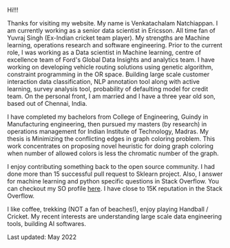 Hi!!!

Thanks for visiting my website. My name is Venkatachalam Natchiappan. I am currently working as a senior data scientist in Ericsson.  All time fan of Yuvraj Singh (Ex-Indian cricket team player).
My strengths are Machine learning, operations research and software engineering.
Prior to the current role, I was working as a Data scientist in Machine learning, centre of excellence team of Ford's Global Data Insights and analytics team. I have working on developing vehicle routing solutions using genetic algorithm, constraint programming in the OR space.
Building large scale customer interaction data classification, NLP annotation tool along with active learning, survey analysis tool, probability of defaulting model for credit team.
On the personal front, I am married and I have a three year old son, based out of Chennai, India.

I have completed my bachelors from College of Engineering, Guindy in Manufacturing engineering, then pursued my masters (by research) in operations management for Indian Institute of Technology, Madras. My thesis is Minimizing the conflicting edges in graph coloring problem. This work concentrates on proposing novel heuristic for doing graph coloring when number of allowed colors is less the chromatic number of the graph.

I enjoy contributing something back to the open source community. I had done more than 15 successful pull request to Sklearn project. Also, I answer for machine learning and python specific questions in Stack Overflow. You can checkout my SO profile [here](https://stackoverflow.com/users/6347629/venkatachalam?tab=profile). I have close to 15K reputation in the Stack Overflow.

I like coffee, trekking (NOT a fan of beaches!), enjoy playing Handball / Cricket.
My recent interests are understanding large scale data engineering tools, building AI softwares.

Last updated: May 2022

